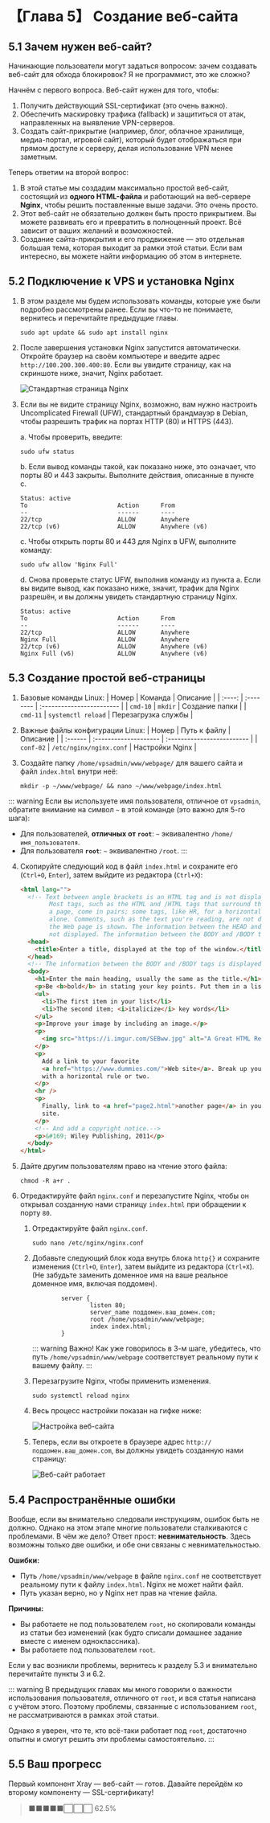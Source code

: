 # 【Глава 5】 Создание веб-сайта

## 5.1 Зачем нужен веб-сайт?

Начинающие пользователи могут задаться вопросом: зачем создавать веб-сайт для обхода блокировок? Я не программист, это же сложно?

Начнём с первого вопроса. Веб-сайт нужен для того, чтобы:

1. Получить действующий SSL-сертификат (это очень важно).
2. Обеспечить маскировку трафика (fallback) и защититься от атак, направленных на выявление VPN-серверов.
3. Создать сайт-прикрытие (например, блог, облачное хранилище, медиа-портал, игровой сайт), который будет отображаться при прямом доступе к серверу, делая использование VPN менее заметным.

Теперь ответим на второй вопрос:

1. В этой статье мы создадим максимально простой веб-сайт, состоящий из **одного HTML-файла** и работающий на веб-сервере **Nginx**, чтобы решить поставленные выше задачи. Это очень просто.
2. Этот веб-сайт не обязательно должен быть просто прикрытием. Вы можете развивать его и превратить в полноценный проект. Всё зависит от ваших желаний и возможностей.
3. Создание сайта-прикрытия и его продвижение — это отдельная большая тема, которая выходит за рамки этой статьи. Если вам интересно, вы можете найти информацию об этом в интернете.

## 5.2 Подключение к VPS и установка Nginx

1. В этом разделе мы будем использовать команды, которые уже были подробно рассмотрены ранее. Если вы что-то не понимаете, вернитесь и перечитайте предыдущие главы.

   ```shell
   sudo apt update && sudo apt install nginx
   ```

2. После завершения установки Nginx запустится автоматически. Откройте браузер на своём компьютере и введите адрес `http://100.200.300.400:80`. Если вы увидите страницу, как на скриншоте ниже, значит, Nginx работает.

   ![Стандартная страница Nginx](./ch05-img01-nginx-default-running.png)

3. Если вы не видите страницу Nginx, возможно, вам нужно настроить Uncomplicated Firewall (UFW), стандартный брандмауэр в Debian, чтобы разрешить трафик на портах HTTP (80) и HTTPS (443).

   a. Чтобы проверить, введите:

   ```shell
   sudo ufw status
   ```

   b. Если вывод команды такой, как показано ниже, это означает, что порты 80 и 443 закрыты. Выполните действия, описанные в пункте c.

   ```shell
   Status: active
   To                         Action      From
   --                         ------      ----
   22/tcp                     ALLOW       Anywhere
   22/tcp (v6)                ALLOW       Anywhere (v6)
   ```

   c. Чтобы открыть порты 80 и 443 для Nginx в UFW, выполните команду:

   ```shell
   sudo ufw allow 'Nginx Full'
   ```

   d. Снова проверьте статус UFW, выполнив команду из пункта a. Если вы видите вывод, как показано ниже, значит, трафик для Nginx разрешён, и вы должны увидеть стандартную страницу Nginx.

   ```shell
   Status: active
   To                         Action      From
   --                         ------      ----
   22/tcp                     ALLOW       Anywhere
   Nginx Full                 ALLOW       Anywhere
   22/tcp (v6)                ALLOW       Anywhere (v6)
   Nginx Full (v6)            ALLOW       Anywhere (v6)
   ```

## 5.3 Создание простой веб-страницы

1. Базовые команды Linux:
   | Номер | Команда | Описание |
   | :----: | :-------- | :------------------------ |
   | `cmd-10` | `mkdir` | Создание папки |
   | `cmd-11` | `systemctl reload` | Перезагрузка службы |

2. Важные файлы конфигурации Linux:
   | Номер | Путь к файлу | Описание |
   | :------ | :-------------------- | :------------------------- |
   | `conf-02` | `/etc/nginx/nginx.conf` | Настройки Nginx |

3. Создайте папку `/home/vpsadmin/www/webpage/` для вашего сайта и файл `index.html` внутри неё:
   ```shell
   mkdir -p ~/www/webpage/ && nano ~/www/webpage/index.html
   ```

::: warning
Если вы используете имя пользователя, отличное от `vpsadmin`, обратите внимание на символ `~` в этой команде (это важно для 5-го шага):

- Для пользователей, **отличных от `root`**: `~` эквивалентно `/home/имя_пользователя`.
- Для пользователя **`root`**: `~` эквивалентно `/root`.
  :::

4. Скопируйте следующий код в файл `index.html` и сохраните его (`Ctrl+O`, `Enter`), затем выйдите из редактора (`Ctrl+X`):

   ```html
   <html lang="">
     <!-- Text between angle brackets is an HTML tag and is not displayed.
           Most tags, such as the HTML and /HTML tags that surround the contents of
           a page, come in pairs; some tags, like HR, for a horizontal rule, stand
           alone. Comments, such as the text you're reading, are not displayed when
           the Web page is shown. The information between the HEAD and /HEAD tags is
           not displayed. The information between the BODY and /BODY tags is displayed.-->
     <head>
       <title>Enter a title, displayed at the top of the window.</title>
     </head>
     <!-- The information between the BODY and /BODY tags is displayed.-->
     <body>
       <h1>Enter the main heading, usually the same as the title.</h1>
       <p>Be <b>bold</b> in stating your key points. Put them in a list:</p>
       <ul>
         <li>The first item in your list</li>
         <li>The second item; <i>italicize</i> key words</li>
       </ul>
       <p>Improve your image by including an image.</p>
       <p>
         <img src="https://i.imgur.com/SEBww.jpg" alt="A Great HTML Resource" />
       </p>
       <p>
         Add a link to your favorite
         <a href="https://www.dummies.com/">Web site</a>. Break up your page
         with a horizontal rule or two.
       </p>
       <hr />
       <p>
         Finally, link to <a href="page2.html">another page</a> in your own Web
         site.
       </p>
       <!-- And add a copyright notice.-->
       <p>&#169; Wiley Publishing, 2011</p>
     </body>
   </html>
   ```

5. Дайте другим пользователям право на чтение этого файла:

   ```shell
   chmod -R a+r .
   ```

6. Отредактируйте файл `nginx.conf` и перезапустите Nginx, чтобы он открывал созданную нами страницу `index.html` при обращении к порту `80`.

   1. Отредактируйте файл `nginx.conf`.

      ```shell
      sudo nano /etc/nginx/nginx.conf
      ```

   2. Добавьте следующий блок кода внутрь блока `http{}` и сохраните изменения (`Ctrl+O`, `Enter`), затем выйдите из редактора (`Ctrl+X`). (Не забудьте заменить доменное имя на ваше реальное доменное имя, включая поддомен).

      ```
              server {
                      listen 80;
                      server_name поддомен.ваш_домен.com;
                      root /home/vpsadmin/www/webpage;
                      index index.html;
              }
      ```

      ::: warning Важно!
      Как уже говорилось в 3-м шаге, убедитесь, что путь `/home/vpsadmin/www/webpage` соответствует реальному пути к вашему файлу.
      :::

   3. Перезагрузите Nginx, чтобы применить изменения.

      ```shell
      sudo systemctl reload nginx
      ```

   4. Весь процесс настройки показан на гифке ниже:

      ![Настройка веб-сайта](./ch05-img02-nginx-conf-full.gif)

   5. Теперь, если вы откроете в браузере адрес `http://поддомен.ваш_домен.com`, вы должны увидеть созданную нами страницу:

      ![Веб-сайт работает](./ch05-img03-nginx-http-running.png)

## 5.4 Распространённые ошибки

Вообще, если вы внимательно следовали инструкциям, ошибок быть не должно. Однако на этом этапе многие пользователи сталкиваются с проблемами. В чём же дело? Ответ прост: **невнимательность**. Здесь возможны только две ошибки, и обе они связаны с невнимательностью.

**Ошибки:**

- Путь `/home/vpsadmin/www/webpage` в файле `nginx.conf` не соответствует реальному пути к файлу `index.html`. Nginx не может найти файл.
- Путь указан верно, но у Nginx нет прав на чтение файла.

**Причины:**

- Вы работаете не под пользователем `root`, но скопировали команды из статьи без изменений (как будто списали домашнее задание вместе с именем одноклассника).
- Вы работаете под пользователем `root`.

Если у вас возникли проблемы, вернитесь к разделу 5.3 и внимательно перечитайте пункты 3 и 6.2.

::: warning
В предыдущих главах мы много говорили о важности использования пользователя, отличного от `root`, и вся статья написана с учётом этого. Поэтому проблемы, связанные с использованием `root`, не рассматриваются в рамках этой статьи.

Однако я уверен, что те, кто всё-таки работает под `root`, достаточно опытны и смогут решить эти проблемы самостоятельно.
:::

## 5.5 Ваш прогресс

Первый компонент Xray — веб-сайт — готов. Давайте перейдём ко второму компоненту — SSL-сертификату!

> ⬛⬛⬛⬛⬛⬜⬜⬜ 62.5%
